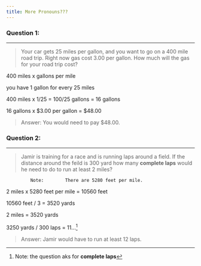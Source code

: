 ```yaml
---
title: More Pronouns???
---
```

 


[^1]: Note: the question aks for  **complete laps** 
 
 ### Question 1:
 ---
 > Your car gets 25 miles per gallon, and you want to go on a 400 mile road trip. Right now gas cost 3.00 per gallon. How much will the gas for your road trip cost?

400 miles x gallons per mile

you have 1 gallon for every 25 miles

400 miles x 1/25 = 100/25 gallons = 16 gallons

16 gallons x $3.00 per gallon = $48.00
> Answer: You would need to pay $48.00.
### Question 2:
---
> Jamir is training for a race and is running laps around a field. If the distance around the feild is 300 yard how many **complete laps** would he need to do to run at least 2 miles?

             Note:        There are 5280 feet per mile.

2 miles x 5280 feet per mile = 10560 feet

10560 feet / 3 = 3520 yards

2 miles = 3520 yards

3250 yards / 300 laps = 11...[^1]

> Answer: Jamir would have to run at least 12 laps.



> 
